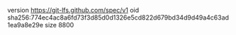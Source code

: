 version https://git-lfs.github.com/spec/v1
oid sha256:774ec4ac8a6fd73f3d85d0d1326e5cd822d679bd34d9d49a4c63ad1ea9a8e29e
size 8800
